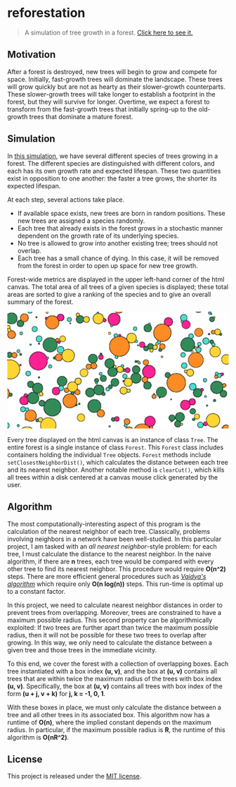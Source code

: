 # reforestation

>A simulation of tree growth in a forest. [Click here to see it.](zebengberg.github.io/reforestation)


## Motivation

After a forest is destroyed, new trees will begin to grow and compete for space. Initially, fast-growth trees will dominate the landscape. These trees will grow quickly but are not as hearty as their slower-growth counterparts. These slower-growth trees will take longer to establish a footprint in the forest, but they will survive for longer. Overtime, we expect a forest to transform from the fast-growth trees that initially spring-up to the old-growth trees that dominate a mature forest.


## Simulation

In [this simulation](zebengberg.github.io/reforestation), we have several different species of trees growing in a forest. The different species are distinguished with different colors, and each has its own growth rate and expected lifespan. These two quantities exist in opposition to one another: the faster a tree grows, the shorter its expected lifespan.

At each step, several actions take place.
- If available space exists, new trees are born in random positions. These new trees are assigned a species randomly.
- Each tree that already exists in the forest grows in a stochastic manner dependent on the growth rate of its underlying species.
- No tree is allowed to grow into another existing tree; trees should not overlap.
- Each tree has a small chance of dying. In this case, it will be removed from the forest in order to open up space for new tree growth.

Forest-wide metrics are displayed in the upper left-hand corner of the html canvas. The total area of all trees of a given species is displayed; these total areas are sorted to give a ranking of the species and to give an overall summary of the forest.

![sample](sample.png)

Every tree displayed on the html canvas is an instance of class `Tree`. The entire forest is a single instance of class `Forest`. This `Forest` class includes containers holding the individual `Tree` objects. `Forest` methods include `setClosestNeighborDist()`, which calculates the distance between each tree and its nearest neighbor. Another notable method is `clearCut()`, which kills all trees within a disk centered at a canvas mouse click generated by the user.


## Algorithm

The most computationally-interesting aspect of this program is the calculation of the nearest neighbor of each tree. Classically, problems involving neighbors in a network have been well-studied. In this particular project, I am tasked with an *all nearest neighbor*-style problem: for each tree, I must calculate the distance to the nearest neighbor. In the naive algorithm, if there are **n** trees, each tree would be compared with every other tree to find its nearest neighbor. This procedure would require **O(n^2)** steps. There are more efficient general procedures such as [*Vaidya's algorithm*](https://link.springer.com/article/10.1007/BF02187718) which require only **O(n log(n))** steps. This run-time is optimal up to a constant factor.

In this project, we need to calculate nearest neighbor distances in order to prevent trees from overlapping. Moreover, trees are constrained to have a maximum possible radius. This second property can be algorithmically exploited: If two trees are further apart than twice the maximum possible radius, then it will not be possible for these two trees to overlap after growing. In this way, we only need to calculate the distance between a given tree and those trees in the immediate vicinity.

To this end, we cover the forest with a collection of overlapping boxes. Each tree instantiated with a box index **(u, v)**, and the box at **(u, v)** contains all trees that are within twice the maximum radius of the trees with box index **(u, v)**. Specifically, the box at **(u, v)** contains all trees with box index of the form **(u + j, v + k)** for **j, k = -1, 0, 1**.

With these boxes in place, we must only calculate the distance between a tree and all other trees in its associated box. This algorithm now has a runtime of **O(n)**, where the implied constant depends on the maximum radius. In particular, if the maximum possible radius is **R**, the runtime of this algorithm is **O(nR^2)**.


## License

This project is released under the [MIT license](https://opensource.org/licenses/MIT).
